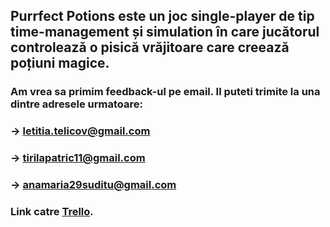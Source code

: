 ## Purrfect Potions este un joc single-player de tip time-management și simulation în care jucătorul controlează o pisică vrăjitoare care creează poțiuni magice.
###  Am vrea sa primim feedback-ul pe email. Il puteti trimite la una dintre adresele urmatoare: 
 ### -> letitia.telicov@gmail.com
 ### -> tirilapatric11@gmail.com
 ### -> anamaria29suditu@gmail.com

 ### Link catre [Trello](https://trello.com/b/RSJHzeY2/purrfect-potions).
